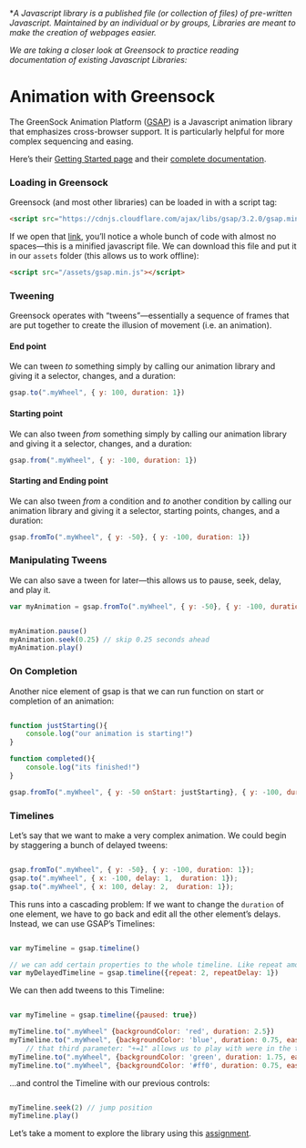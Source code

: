\**A Javascript library is a published file (or collection of files) of pre-written Javascript. Maintained by an individual or by groups, Libraries are meant to make the creation of webpages easier.*

*We are taking a closer look at Greensock to practice reading documentation of existing Javascript Libraries:*

# Animation with Greensock

The GreenSock Animation Platform ([GSAP](https://greensock.com/)) is a Javascript animation library that emphasizes cross-browser support. It is particularly helpful for more complex sequencing and easing.

Here&rsquo;s their [Getting Started page](https://greensock.com/get-started/) and their [complete documentation](https://greensock.com/docs/).

### Loading in Greensock
Greensock (and most other libraries) can be loaded in with a script tag:

```html
<script src="https://cdnjs.cloudflare.com/ajax/libs/gsap/3.2.0/gsap.min.js"></script>
```

If we open that [link](https://cdnjs.cloudflare.com/ajax/libs/gsap/3.2.0/gsap.min.js), you&rsquo;ll notice a whole bunch of code with almost no spaces—this is a minified javascript file. We can download this file and put it in our `assets` folder (this allows us to work offline):
```html
<script src="/assets/gsap.min.js"></script>
```

### Tweening
Greensock operates with &ldquo;tweens&rdquo;—essentially a sequence of frames that are put together to create the illusion of movement (i.e. an animation).

#### End point
We can tween *to* something simply by calling our animation library and giving it a selector, changes, and a duration:

```javascript
gsap.to(".myWheel", { y: 100, duration: 1})
```

#### Starting point
We can also tween *from* something simply by calling our animation library and giving it a selector, changes, and a duration:

```javascript
gsap.from(".myWheel", { y: -100, duration: 1})
```

#### Starting and Ending point
We can also tween *from* a condition and *to* another condition by calling our animation library and giving it a selector, starting points, changes, and a duration:

```javascript
gsap.fromTo(".myWheel", { y: -50}, { y: -100, duration: 1})
```

### Manipulating Tweens
We can also save a tween for later—this allows us to pause, seek, delay, and play it.
```javascript
var myAnimation = gsap.fromTo(".myWheel", { y: -50}, { y: -100, duration: 1});


myAnimation.pause()
myAnimation.seek(0.25) // skip 0.25 seconds ahead
myAnimation.play()


```

### On Completion
Another nice element of gsap is that we can run function on start or completion of an animation:
```javascript

function justStarting(){
	console.log("our animation is starting!")
}

function completed(){
	console.log("its finished!")
}

gsap.fromTo(".myWheel", { y: -50 onStart: justStarting}, { y: -100, duration: 1, onComplete: completed})

```



### Timelines
Let&rsquo;s say that we want to make a very complex animation. We could begin by staggering a bunch of delayed tweens:

```javascript

gsap.fromTo(".myWheel", { y: -50}, { y: -100, duration: 1});
gsap.to(".myWheel", { x: -100, delay: 1,  duration: 1});
gsap.to(".myWheel", { x: 100, delay: 2,  duration: 1});


```

This runs into a cascading problem: If we want to change the `duration` of one element, we have to go back and edit all the other element&rsquo;s delays. Instead, we can use GSAP&rsquo;s Timelines:


```javascript

var myTimeline = gsap.timeline()

// we can add certain properties to the whole timeline. Like repeat amounts, or delays
var myDelayedTimeline = gsap.timeline({repeat: 2, repeatDelay: 1})

```


We can then add tweens to this Timeline:

```javascript

var myTimeline = gsap.timeline({paused: true})

myTimeline.to(".myWheel" {backgroundColor: 'red', duration: 2.5})
myTimeline.to(".myWheel", {backgroundColor: 'blue', duration: 0.75, ease: "elastic.in"}, "+=1")
	// that third parameter: "+=1" allows us to play with were in the timeline our tween gets appended. This allows us to stagger animations
myTimeline.to(".myWheel", {backgroundColor: 'green', duration: 1.75, ease: "linear"})
myTimeline.to(".myWheel", {backgroundColor: '#ff0', duration: 0.75, ease: "elastic.out"})

```

...and control the Timeline with our previous controls: 


```javascript

myTimeline.seek(2) // jump position
myTimeline.play()

```

Let&rsquo;s take a moment to explore the library using this [assignment](/assignments/with-feeling).


